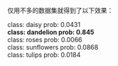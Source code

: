 仅用不多的数据集就得到了以下效果：

class: daisy        prob: 0.0431  
**class: dandelion    prob: 0.845**  
class: roses        prob: 0.0066  
class: sunflowers   prob: 0.0868  
class: tulips       prob: 0.0184  
